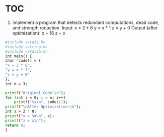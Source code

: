 # TOC
1.	Implement a program that detects redundant computations, dead code, and strength reduction. Input: x = 2 * 8 y = x * 1 z = y + 0 Output (after optimization): x = 16 z = x
```bash
#include <stdio.h>
#include <string.h>
#include <stdlib.h>
int main() {
char *code[] = {
"x = 2 * 8",
"y = x * 1",
"z = y + 0"
};
int n = 3;

printf("Original Code:\n");
for (int i = 0; i < n; i++)
    printf("%s\n", code[i]);
printf("\nAfter Optimization:\n");
int x = 2 * 8;  
printf("x = %d\n", x);
printf("z = x\n");
return 0;
}
```
